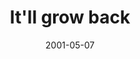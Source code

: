 ---
layout: base.njk
title : 'It&#39;ll grow back' 
view_title : 'It&#39;ll grow back' 
year : '2001' 
date : '2001-05-07' 
img_file : '/drawing/growback.png' 
html_file : 'growback' 
next_html : 'doesnotmatter.html' 
year_order : '79' 
permalink : "title/{{html_file}}.html"
---